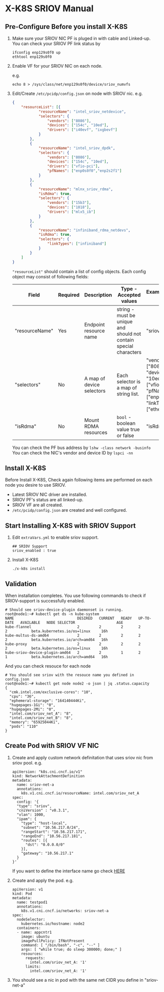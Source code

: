 # X-K8S SRIOV Manual 

## Pre-Configure Before you install X-K8S  

1. Make sure your SRIOV NIC PF is pluged in with cable and Linked-up.  
    You can check your SRIOV PF link status by  

    ```bash=
    ifconfig enp129s0f0 up
    ethtool enp129s0f0
    ```

2. Enable VF for your SRIOV NIC on each node.  

    e.g.  

    ```bash=
    echo 8 > /sys/class/net/enp129s0f0/device/sriov_numvfs
    ```

3. Edit/Create `/etc/pcidp/config.json` on node with SRIOV nic.
    e.g.

    ```json
    {
        "resourceList": [{
                "resourceName": "intel_sriov_netdevice",
                "selectors": {
                    "vendors": ["8086"],
                    "devices": ["154c", "10ed"],
                    "drivers": ["i40evf", "ixgbevf"]
                }
            },
            {
                "resourceName": "intel_sriov_dpdk",
                "selectors": {
                    "vendors": ["8086"],
                    "devices": ["154c", "10ed"],
                    "drivers": ["vfio-pci"],
                    "pfNames": ["enp0s0f0","enp2s2f1"]
                }
            },
            {
                "resourceName": "mlnx_sriov_rdma",
                "isRdma": true,
                "selectors": {
                    "vendors": ["15b3"],
                    "devices": ["1018"],
                    "drivers": ["mlx5_ib"]
                }
            },
            {
                "resourceName": "infiniband_rdma_netdevs",
                "isRdma": true,
                "selectors": {
                    "linkTypes": ["infiniband"]
                }
            }
        ]
    }
    ```

    `"resourceList"` should contain a list of config objects. Each config object may consist of following fields:

    |     Field      | Required |        Description        |                      Type - Accepted values                       |                                      Example/Accepted values                                       |
    |----------------|----------|---------------------------|-------------------------------------------------------------------|----------------------------------------------------------------------------------------------------|
    | "resourceName" | Yes      | Endpoint resource name    | string - must be unique and should not contain special characters | "sriov_net_A"                                                                                      |
    | "selectors"    | No       | A map of device selectors | Each selector is a map of string list.                            | "vendors": ["8086"], "devices": ["154c", "10ed"], "drivers": ["vfio-pci"], "pfNames": ["enp2s2f0"], "linkTypes": ["ether"] |
    | "isRdma"       | No       | Mount RDMA resources      | `bool` - boolean value true or false                              | "isRdma": true                                                                                     |

    You can check the PF bus address by `lshw -class network -businfo`  
    You can check the NIC's vendor and device ID by `lspci -nn`

## Install X-K8S

Before Install X-K8S, Check again following items are performed on each node you desire to use SRIOV.  

- Latest SRIOV NIC driver are installed.  
- SRIOV PF's status are all linked-up.  
- SRIOV VF are all created.
- `/etc/pcidp/config.json` are created and well configured.

## Start Installing X-K8S with SRIOV Support  

1. Edit `extraVars.yml` to enable sriov support.  

   ```yaml=
   ## SRIOV Support
   sriov_enabled : true
   ```

2. Install X-K8S

    ```bash=
    ./x-k8s install
    ```

## Validation  

When installation completes. You use following commands to check if SRIOV-support is successfully enabled.

```bash=
# Should see sriov-device-plugin daemonset is running.
root@node1:~# kubectl get ds -n kube-system
NAME                             DESIRED   CURRENT   READY   UP-TO-DATE   AVAILABLE   NODE SELECTOR                   AGE
kube-flannel                     2         2         2       2            2           beta.kubernetes.io/os=linux     16h
kube-multus-ds-amd64             2         2         2       2            2           beta.kubernetes.io/arch=amd64   16h
kube-proxy                       2         2         2       2            2           beta.kubernetes.io/os=linux     16h
kube-sriov-device-plugin-amd64   2         2         1       2            1           beta.kubernetes.io/arch=amd64   16h
```

And you can check resouce for each node  

```bash=
# You should see sriov with the resouce name you defined in config.json
root@node1:~# kubectl get node node2 -o json | jq .status.capacity
{
  "cmk.intel.com/exclusive-cores": "10",
  "cpu": "36",
  "ephemeral-storage": "164140444Ki",
  "hugepages-1Gi": "0",
  "hugepages-2Mi": "0",
  "intel.com/sriov_net_A": "8",
  "intel.com/sriov_net_B": "8",
  "memory": "65925044Ki",
  "pods": "110"
}

```

## Create Pod with SRIOV VF NIC

1. Create and apply custom network definitation that uses sriov nic from sriov pool.
    e.g.  

    ```yaml=
    apiVersion: "k8s.cni.cncf.io/v1"
    kind: NetworkAttachmentDefinition
    metadata:
      name: sriov-net-a
      annotations:
        k8s.v1.cni.cncf.io/resourceName: intel.com/sriov_net_A
    spec:
      config: '{
      "type": "sriov",
      "cniVersion" : "v0.3.1",
      "vlan": 1000,
      "ipam": {
        "type": "host-local",
        "subnet": "10.56.217.0/24",
        "rangeStart": "10.56.217.171",
        "rangeEnd": "10.56.217.181",
        "routes": [{
          "dst": "0.0.0.0/0"
        }],
        "gateway": "10.56.217.1"
      }
    }'
    ```
    If you want to define the interface name go check [HERE](https://github.com/intel/multus-cni/blob/master/doc/how-to-use.md#lauch-pod-with-text-annotation-for-networkattachmentdefinition-in-different-namespace)

1. Create and apply the pod.
    e.g.

    ```yaml=
    apiVersion: v1
    kind: Pod
    metadata:
      name: testpod1
      annotations:
        k8s.v1.cni.cncf.io/networks: sriov-net-a
    spec:
      nodeSelector:
        kubernetes.io/hostname: node2
      containers:
      - name: appcntr1
        image: ubuntu
        imagePullPolicy: IfNotPresent
        command: [ "/bin/bash", "-c", "--" ]
        args: [ "while true; do sleep 300000; done;" ]
        resources:
          requests:
            intel.com/sriov_net_A: '1'
          limits:
            intel.com/sriov_net_A: '1'
    ```

2. You should see a nic in pod with the same net CIDR you define in "sriov-net-a"